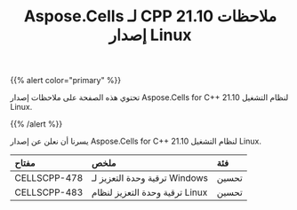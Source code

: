 ﻿---
title: Aspose.Cells لـ CPP 21.10 ملاحظات إصدار Linux
type: docs
weight: 7
url: /ar/cpp/aspose-cells-for-cpp-21-10-release-notes-linux/
---
{{% alert color="primary" %}} 

تحتوي هذه الصفحة على ملاحظات إصدار Aspose.Cells for C++ 21.10 لنظام التشغيل Linux.

{{% /alert %}} 

يسرنا أن نعلن عن إصدار Aspose.Cells for C++ 21.10 لنظام التشغيل Linux.

|**مفتاح**|**ملخص**|**فئة**|
|:- |:- |:- |
|CELLSCPP-478| ترقية وحدة التعزيز لـ Windows|تحسين|
|CELLSCPP-483| ترقية وحدة التعزيز لنظام Linux|تحسين|
